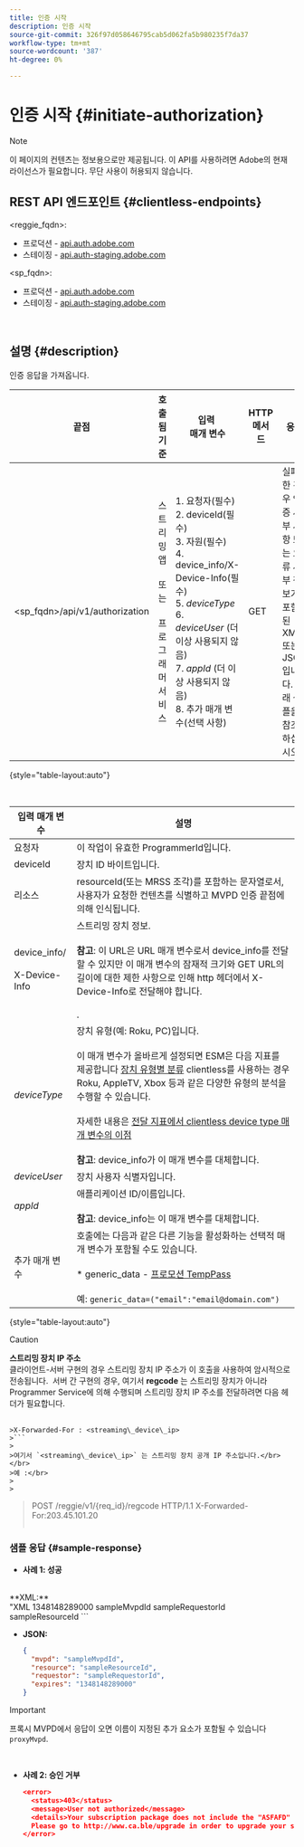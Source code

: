 ```yaml
---
title: 인증 시작
description: 인증 시작
source-git-commit: 326f97d058646795cab5d062fa5b980235f7da37
workflow-type: tm+mt
source-wordcount: '387'
ht-degree: 0%

---
```



# 인증 시작 {#initiate-authorization}

>[!NOTE]
>
>이 페이지의 컨텐츠는 정보용으로만 제공됩니다. 이 API를 사용하려면 Adobe의 현재 라이선스가 필요합니다. 무단 사용이 허용되지 않습니다.

## REST API 엔드포인트 {#clientless-endpoints}

&lt;reggie_fqdn>:

* 프로덕션 - [api.auth.adobe.com](http://api.auth.adobe.com/)
* 스테이징 - [api.auth-staging.adobe.com](http://api.auth-staging.adobe.com/)

&lt;sp_fqdn>:

* 프로덕션 - [api.auth.adobe.com](http://api.auth.adobe.com/)
* 스테이징 - [api.auth-staging.adobe.com](http://api.auth-staging.adobe.com/)

</br>

## 설명 {#description}

인증 응답을 가져옵니다. 

| 끝점 | 호출됨  </br>기준 | 입력   </br>매개 변수 | HTTP  </br>메서드 | 응답 | HTTP  </br>응답 |
| --- | --- | --- | --- | --- | --- |
| &lt;sp_fqdn>/api/v1/authorization | 스트리밍 앱</br></br>또는</br></br>프로그래머 서비스 | 1. 요청자(필수)</br>2.  deviceId(필수)</br>3.  자원(필수)</br>4.  device_info/X-Device-Info(필수)</br>5.  _deviceType_</br> 6.  _deviceUser_ (더 이상 사용되지 않음)</br>7.  _appId_ (더 이상 사용되지 않음)</br>8.  추가 매개 변수(선택 사항) | GET | 실패한 경우 인증 세부 사항 또는 오류 세부 정보가 포함된 XML 또는 JSON입니다. 아래 샘플을 참조하십시오. | 200 - 성공  </br>403 - 성공 없음 |

{style="table-layout:auto"}

</br>


| 입력 매개 변수 | 설명 |
| --- | --- |
| 요청자 | 이 작업이 유효한 ProgrammerId입니다. |
| deviceId | 장치 ID 바이트입니다. |
| 리소스 | resourceId(또는 MRSS 조각)를 포함하는 문자열로서, 사용자가 요청한 컨텐츠를 식별하고 MVPD 인증 끝점에 의해 인식됩니다. |
| device_info/</br></br>X-Device-Info | 스트리밍 장치 정보.</br></br>**참고**: 이 URL은 URL 매개 변수로서 device_info를 전달할 수 있지만 이 매개 변수의 잠재적 크기와 GET URL의 길이에 대한 제한 사항으로 인해 http 헤더에서 X-Device-Info로 전달해야 합니다. </br></br><!--See the full details in [Passing Device and Connection Information](http://tve.helpdocsonline.com/passing-device-information)-->. |
| _deviceType_ | 장치 유형(예: Roku, PC)입니다.</br></br>이 매개 변수가 올바르게 설정되면 ESM은 다음 지표를 제공합니다 [장치 유형별 분류](/help/authentication/entitlement-service-monitoring-overview.md#clientless_device_type) clientless를 사용하는 경우 Roku, AppleTV, Xbox 등과 같은 다양한 유형의 분석을 수행할 수 있습니다.</br></br>자세한 내용은 [전달 지표에서 clientless device type 매개 변수의 이점&#x200B;](/help/authentication/benefits-of-using-the-clientless-devicetype-parameter-in-pass-metrics.md)</br></br>**참고**: device_info가 이 매개 변수를 대체합니다. |
| _deviceUser_ | 장치 사용자 식별자입니다. |
| _appId_ | 애플리케이션 ID/이름입니다. </br></br>**참고**: device_info는 이 매개 변수를 대체합니다. |
| 추가 매개 변수 | 호출에는 다음과 같은 다른 기능을 활성화하는 선택적 매개 변수가 포함될 수도 있습니다.</br></br>* generic_data - [프로모션 TempPass](/help/authentication/promotional-temp-pass.md)</br></br>예: `generic_data=("email":"email@domain.com")` |

{style="table-layout:auto"}

>[!CAUTION]
>
>**스트리밍 장치 IP 주소**</br>
>클라이언트-서버 구현의 경우 스트리밍 장치 IP 주소가 이 호출을 사용하여 암시적으로 전송됩니다.  서버 간 구현의 경우, 여기서 **regcode** 는 스트리밍 장치가 아니라 Programmer Service에 의해 수행되며 스트리밍 장치 IP 주소를 전달하려면 다음 헤더가 필요합니다.</br></br>
>
>
```
>X-Forwarded-For : <streaming\_device\_ip>
>```
>
>여기서 `<streaming\_device\_ip>` 는 스트리밍 장치 공개 IP 주소입니다.</br></br>
>예 :</br>
>
>
```
>POST /reggie/v1/{req_id}/regcode HTTP/1.1
>X-Forwarded-For:203.45.101.20
>```


### 샘플 응답 {#sample-response}

* **사례 1: 성공**

</br>
  **XML:**
  </br>
    "XML
    <?xml version="1.0" encoding="UTF-8" standalone="yes"?>
    <authorization>
    <expires>1348148289000</expires>
    <mvpd>sampleMvpdId</mvpd>
    <requestor>sampleRequestorId</requestor>
    <resource>sampleResourceId</resource>
    </authorization>
    ```



* **JSON:**

   ```JSON
   {
     "mvpd": "sampleMvpdId",
     "resource": "sampleResourceId",
     "requestor": "sampleRequestorId",
     "expires": "1348148289000"
   }
   ```

>[!IMPORTANT]
>
>프록시 MVPD에서 응답이 오면 이름이 지정된 추가 요소가 포함될 수 있습니다 `proxyMvpd`. 

 

* **사례 2: 승인 거부**


   ```JSON
   <error>
     <status>403</status>
     <message>User not authorized</message>
     <details>Your subscription package does not include the "ASFAFD" channel.
     Please go to http://www.ca.ble/upgrade in order to upgrade your subscription.</details>
   </error>
   ```

